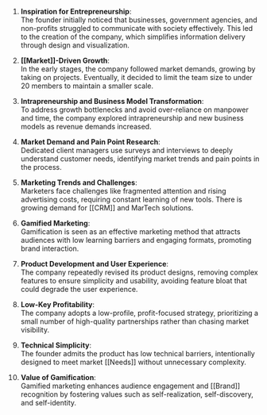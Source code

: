 1. **Inspiration for Entrepreneurship**:  
   The founder initially noticed that businesses, government agencies, and non-profits struggled to communicate with society effectively. This led to the creation of the company, which simplifies information delivery through design and visualization.

2. **[[Market]]-Driven Growth**:  
   In the early stages, the company followed market demands, growing by taking on projects. Eventually, it decided to limit the team size to under 20 members to maintain a smaller scale.

3. **Intrapreneurship and Business Model Transformation**:  
   To address growth bottlenecks and avoid over-reliance on manpower and time, the company explored intrapreneurship and new business models as revenue demands increased.

4. **Market Demand and Pain Point Research**:  
   Dedicated client managers use surveys and interviews to deeply understand customer needs, identifying market trends and pain points in the process.

5. **Marketing Trends and Challenges**:  
   Marketers face challenges like fragmented attention and rising advertising costs, requiring constant learning of new tools. There is growing demand for [[CRM]] and MarTech solutions.

6. **Gamified Marketing**:  
   Gamification is seen as an effective marketing method that attracts audiences with low learning barriers and engaging formats, promoting brand interaction.

7. **Product Development and User Experience**:  
   The company repeatedly revised its product designs, removing complex features to ensure simplicity and usability, avoiding feature bloat that could degrade the user experience.

8. **Low-Key Profitability**:  
   The company adopts a low-profile, profit-focused strategy, prioritizing a small number of high-quality partnerships rather than chasing market visibility.

9. **Technical Simplicity**:  
   The founder admits the product has low technical barriers, intentionally designed to meet market [[Needs]] without unnecessary complexity.

10. **Value of Gamification**:  
    Gamified marketing enhances audience engagement and [[Brand]] recognition by fostering values such as self-realization, self-discovery, and self-identity.

